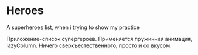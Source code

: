 # Heroes
A superheroes list, when i trying to show my practice 

Приложение-список супергероев. Применяется пружинная анимация, lazyColumn. Ничего сверхъестественного, просто и со вкусом. 
